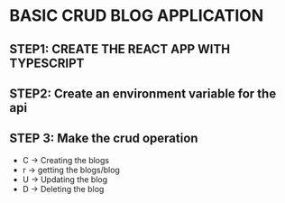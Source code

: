 # BASIC CRUD BLOG APPLICATION

## STEP1: CREATE THE REACT APP WITH TYPESCRIPT

## STEP2: Create an environment variable for the api

## STEP 3: Make the crud operation

- C -> Creating the blogs
- r -> getting the blogs/blog
- U -> Updating the blog
- D -> Deleting the blog
